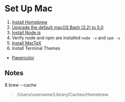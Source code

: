 # Set Up Mac

1. [Install Homebrew](https://brew.sh/)
2. [Upgrade the default macOS Bash (3.2) to 5.0](https://itnext.io/upgrading-bash-on-macos-7138bd1066ba)
3. [Install Node.js](https://nodejs.org/en/download/)
4. Verify node and npm are installed `node -v` and `npm -v`
5. [Install MacTeX](https://tug.org/mactex/)
6. Install Terminal Themes
  * [Papercolor](https://github.com/tomotargz/papercolor-terminal-app)


## Notes
  $ brew --cache
  > /Users/username/Library/Caches/Homebrew
